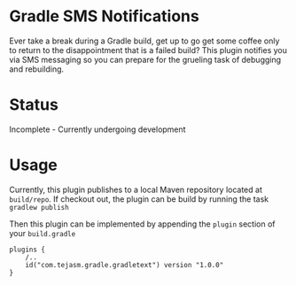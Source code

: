 # Gradle SMS Notifications
Ever take a break during a Gradle build, get up to go get some coffee only to return to the disappointment that is a failed build? This plugin notifies you via SMS messaging so you can prepare for the grueling task of debugging and rebuilding.

# Status
Incomplete - Currently undergoing development

# Usage
Currently, this plugin publishes to a local Maven repository located at `build/repo`. If checkout out, the plugin can be build by running the task
`gradlew publish`

Then this plugin can be implemented by appending the `plugin` section of your `build.gradle`

```
plugins {
    /..
    id("com.tejasm.gradle.gradletext") version "1.0.0"
}
```
